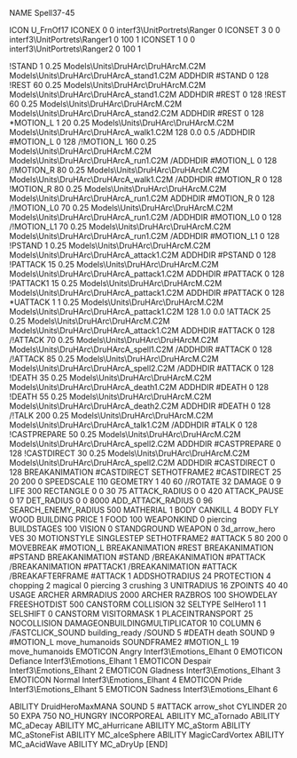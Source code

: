 NAME Spell37-45

ICON U_FrnOf17
ICONEX 0 0 interf3\UnitPortrets\Ranger 0
ICONSET 3 0 0 interf3\UnitPortrets\Ranger1 0 100 1
ICONSET 1 0 0 interf3\UnitPortrets\Ranger2 0 100 1

!STAND          1 0.25 Models\Units\DruHArc\DruHArcM.C2M Models\Units\DruHArc\DruHArcA_stand1.C2M
ADDHDIR #STAND 0 128
!REST          60 0.25 Models\Units\DruHArc\DruHArcM.C2M Models\Units\DruHArc\DruHArcA_stand1.C2M
ADDHDIR #REST 0 128
!REST          60 0.25 Models\Units\DruHArc\DruHArcM.C2M Models\Units\DruHArc\DruHArcA_stand2.C2M
ADDHDIR #REST 0 128
*MOTION_L      1 20 0.25 Models\Units\DruHArc\DruHArcM.C2M Models\Units\DruHArc\DruHArcA_walk1.C2M 128 0.0 0.5
/ADDHDIR #MOTION_L 0 128
/!MOTION_L      160 0.25 Models\Units\DruHArc\DruHArcM.C2M Models\Units\DruHArc\DruHArcA_run1.C2M
/ADDHDIR #MOTION_L 0 128
/!MOTION_R      80 0.25 Models\Units\DruHArc\DruHArcM.C2M Models\Units\DruHArc\DruHArcA_walk1.C2M
/ADDHDIR #MOTION_R 0 128
!MOTION_R      80 0.25 Models\Units\DruHArc\DruHArcM.C2M Models\Units\DruHArc\DruHArcA_run1.C2M
ADDHDIR #MOTION_R 0 128
/!MOTION_L0      70 0.25 Models\Units\DruHArc\DruHArcM.C2M Models\Units\DruHArc\DruHArcA_run1.C2M
/ADDHDIR #MOTION_L0 0 128
/!MOTION_L1      70 0.25 Models\Units\DruHArc\DruHArcM.C2M Models\Units\DruHArc\DruHArcA_run1.C2M
/ADDHDIR #MOTION_L1 0 128
!PSTAND        1  0.25 Models\Units\DruHArc\DruHArcM.C2M Models\Units\DruHArc\DruHArcA_attack1.C2M
ADDHDIR #PSTAND 0 128 
!PATTACK        15  0.25 Models\Units\DruHArc\DruHArcM.C2M Models\Units\DruHArc\DruHArcA_pattack1.C2M
ADDHDIR #PATTACK 0 128
!PATTACK1        15  0.25 Models\Units\DruHArc\DruHArcM.C2M Models\Units\DruHArc\DruHArcA_pattack1.C2M
ADDHDIR #PATTACK 0 128 
*UATTACK      1 1 0.25 Models\Units\DruHArc\DruHArcM.C2M Models\Units\DruHArc\DruHArcA_pattack1.C2M 128 1.0 0.0
!ATTACK        25 0.25 Models\Units\DruHArc\DruHArcM.C2M Models\Units\DruHArc\DruHArcA_attack1.C2M
ADDHDIR #ATTACK 0 128
/!ATTACK       70 0.25 Models\Units\DruHArc\DruHArcM.C2M Models\Units\DruHArc\DruHArcA_spell1.C2M
/ADDHDIR #ATTACK 0 128
/!ATTACK        85 0.25 Models\Units\DruHArc\DruHArcM.C2M Models\Units\DruHArc\DruHArcA_spell2.C2M
/ADDHDIR #ATTACK 0 128
!DEATH         35 0.25 Models\Units\DruHArc\DruHArcM.C2M Models\Units\DruHArc\DruHArcA_death1.C2M
ADDHDIR #DEATH 0 128
!DEATH         55 0.25 Models\Units\DruHArc\DruHArcM.C2M Models\Units\DruHArc\DruHArcA_death2.C2M
ADDHDIR #DEATH 0 128
/!TALK         200 0.25 Models\Units\DruHArc\DruHArcM.C2M Models\Units\DruHArc\DruHArcA_talk1.C2M
/ADDHDIR #TALK 0 128
!CASTPREPARE   50  0.25 Models\Units\DruHArc\DruHArcM.C2M Models\Units\DruHArc\DruHArcA_spell2.C2M
ADDHDIR #CASTPREPARE 0 128
!CASTDIRECT    30  0.25 Models\Units\DruHArc\DruHArcM.C2M Models\Units\DruHArc\DruHArcA_spell2.C2M
ADDHDIR #CASTDIRECT 0 128
BREAKANIMATION #CASTDIRECT
SETHOTFRAME2 #CASTDIRECT 25 20 200 0
SPEEDSCALE 110
GEOMETRY 1 40 60
//ROTATE 32
DAMAGE   0 9
LIFE     300
RECTANGLE 0 0 30 75
ATTACK_RADIUS 0 0 420
ATTACK_PAUSE 0 17
DET_RADIUS 0 0 8000
ADD_ATTACK_RADIUS 0 96
SEARCH_ENEMY_RADIUS 500
MATHERIAL 1 BODY
CANKILL 4 BODY FLY WOOD BUILDING
PRICE 1 FOOD 100
WEAPONKIND 0 piercing
BUILDSTAGES 100
VISION 0
STANDGROUND
WEAPON 0 3d_arrow_hero
VES 30
MOTIONSTYLE SINGLESTEP
SETHOTFRAME2 #ATTACK 5 80 200 0
MOVEBREAK #MOTION_L
BREAKANIMATION #REST
BREAKANIMATION #PSTAND
BREAKANIMATION #STAND
/BREAKANIMATION #PATTACK
/BREAKANIMATION #PATTACK1
/BREAKANIMATION #ATTACK
/BREAKAFTERFRAME #ATTACK 1
ADDSHOTRADIUS 24
PROTECTION 4 chopping 2 magical 0 piercing 3 crushing 3
UNITRADIUS 16
ZPOINTS 40 40
USAGE ARCHER
ARMRADIUS 		2000
ARCHER
RAZBROS 100
SHOWDELAY
FREESHOTDIST 500
CANSTORM
COLLISION 32
SELTYPE SelHero1 1 1
SELSHIFT 0
CANSTORM
VISITORMASK 1
PLACEINTRANSPORT 25
NOCOLLISION
DAMAGEONBUILDINGMULTIPLICATOR 10
COLUMN 6
/FASTCLICK_SOUND building_ready
/SOUND 5 #DEATH death
SOUND 9 #MOTION_L move_humanoids
SOUNDFRAME2 #MOTION_L 19 move_humanoids
EMOTICON Angry Interf3\Emotions_Elhant 0
EMOTICON Defiance Interf3\Emotions_Elhant 1
EMOTICON Despair Interf3\Emotions_Elhant 2
EMOTICON Gladness Interf3\Emotions_Elhant 3
EMOTICON Normal Interf3\Emotions_Elhant 4
EMOTICON Pride Interf3\Emotions_Elhant 5
EMOTICON Sadness Interf3\Emotions_Elhant 6

ABILITY DruidHeroMaxMANA
SOUND 5 #ATTACK arrow_shot
CYLINDER 20 50
EXPA 750
NO_HUNGRY
INCORPOREAL
ABILITY MC_aTornado
ABILITY MC_aDecay
ABILITY MC_aHurricane
ABILITY MC_aStorm
ABILITY MC_aStoneFist
ABILITY MC_aIceSphere
ABILITY MagicCardVortex
ABILITY MC_aAcidWave
ABILITY MC_aDryUp
[END]
